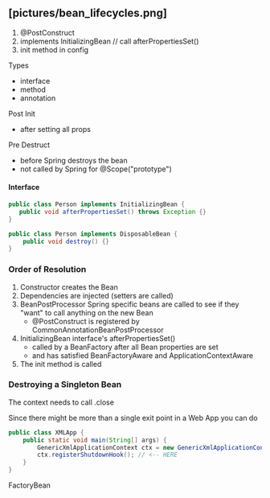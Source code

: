 ## [pictures/bean_lifecycles.png]
 1. @PostConstruct
 2. implements InitializingBean // call afterPropertiesSet()
 3. init method in config
 
Types 
 - interface
 - method
 - annotation
 
Post Init
 - after setting all props

Pre Destruct
 - before Spring destroys the bean
 - not called by Spring for @Scope("prototype")
 
 #### Interface
 ```java
public class Person implements InitializingBean {
    public void afterPropertiesSet() throws Exception {}
}
```
```java
public class Person implements DisposableBean {
    public void destroy() {}
}
```

### Order of Resolution
 1. Constructor creates the Bean
 2. Dependencies are injected (setters are called)
 3. BeanPostProcessor Spring specific beans are called to see if they "want" to call anything on the new Bean
    - @PostConstruct is registered by CommonAnnotationBeanPostProcessor
 4. InitializingBean interface's afterPropertiesSet()
    - called by a BeanFactory after all Bean properties are set
    - and has satisfied BeanFactoryAware and ApplicationContextAware
 5. The init method is called 
 

### Destroying a Singleton Bean
The context needs to call .close

Since there might be more than a single exit point in a Web App you can do
```java
public class XMLApp {
    public static void main(String[] args) {
        GenericXmlApplicationContext ctx = new GenericXmlApplicationContext("beans.xml");
        ctx.registerShutdownHook(); // <-- HERE
    }
}
```


FactoryBean



